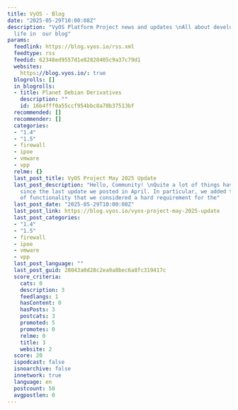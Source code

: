 ```yaml
---
title: VyOS - Blog
date: "2025-05-29T10:00:08Z"
description: "VyOS Platform Project news and updates \nAll about development and project
  life in  our blog"
params:
  feedlink: https://blog.vyos.io/rss.xml
  feedtype: rss
  feedid: 62348ed9557d1e82828405c9a37c79d1
  websites:
    https://blog.vyos.io/: true
  blogrolls: []
  in_blogrolls:
  - title: Planet Debian Derivatives
    description: ""
    id: 16b4fff0a55ccf954bbc8a70b37513bf
  recommended: []
  recommender: []
  categories:
  - "1.4"
  - "1.5"
  - firewall
  - ipoe
  - vmware
  - vpp
  relme: {}
  last_post_title: VyOS Project May 2025 Update
  last_post_description: "Hello, Community! \nQuite a lot of things have happened
    since the last update we posted in April. In particular, we added the last bit
    of functionality that we considered a hard requirement for the"
  last_post_date: "2025-05-29T10:00:08Z"
  last_post_link: https://blog.vyos.io/vyos-project-may-2025-update
  last_post_categories:
  - "1.4"
  - "1.5"
  - firewall
  - ipoe
  - vmware
  - vpp
  last_post_language: ""
  last_post_guid: 28043a0d28c2ea9a8bec6a8fc319417c
  score_criteria:
    cats: 0
    description: 3
    feedlangs: 1
    hasContent: 0
    hasPosts: 3
    postcats: 3
    promoted: 5
    promotes: 0
    relme: 0
    title: 3
    website: 2
  score: 20
  ispodcast: false
  isnoarchive: false
  innetwork: true
  language: en
  postcount: 50
  avgpostlen: 0
---
```

